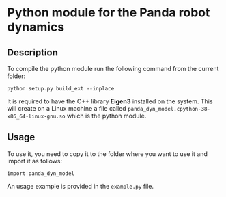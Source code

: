 # Python module for the Panda robot dynamics

## Description
To compile the python module run the following command from the current folder:
```
python setup.py build_ext --inplace
```
It is required to have the C++ library **Eigen3** installed on the system. This will create on a Linux machine a file called `panda_dyn_model.cpython-38-x86_64-linux-gnu.so` which is the python module.

## Usage
To use it, you need to copy it to the folder where you want to use it and import it as follows:
```
import panda_dyn_model
```
An usage example is provided in the `example.py` file.